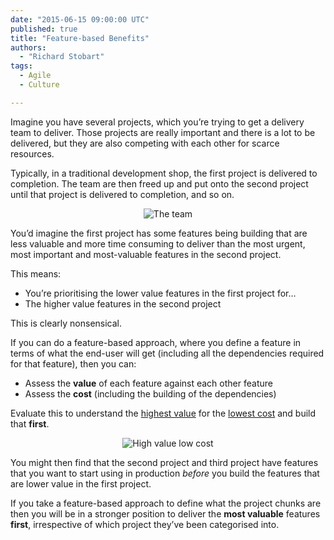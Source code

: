 ```yaml
---
date: "2015-06-15 09:00:00 UTC"
published: true
title: "Feature-based Benefits"
authors:
  - "Richard Stobart"
tags:
  - Agile
  - Culture

---
```


Imagine you have several projects, which you’re trying to get a delivery team to deliver. Those projects are really important and there is a lot to be delivered, but they are also competing with each other for scarce resources.<br/>

Typically, in a traditional development shop, the first project is delivered to completion. The team are then freed up and put onto the second project until that project is delivered to completion, and so on.<br/>

<p align="center"><img src="http://bit.ly/1QoKMMv" alt="The team"></p>

You’d imagine the first project has some features being building that are less valuable and more time consuming to deliver than the most urgent, most important and most-valuable features in the second project.<br/>

This means:<br/>

* You’re prioritising the lower value features in the first project for…
* The higher value features in the second project

This is clearly nonsensical.<br/>

If you can do a feature-based approach, where you define a feature in terms of what the end-user will get (including all the dependencies required for that feature), then you can:

* Assess the <b>value</b> of each feature against each other feature
* Assess the <b>cost</b> (including the building of the dependencies)

Evaluate this to understand the <u>highest value</u> for the <u>lowest cost</u> and build that <b>first</b>.<br/>

<p align="center"><img src="http://bit.ly/1RJsyaM" alt="High value low cost"></p>


You might then find that the second project and third project have features that you want to start using in production <i>before</i> you build the features that are lower value in the first project.<br/>

If you take a feature-based approach to define what the project chunks are then you will be in a stronger position to deliver the <b>most valuable</b> features <b>first</b>, irrespective of which project they’ve been categorised into.
